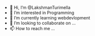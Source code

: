 - 👋 Hi, I’m @LakshmanTurimella
- 👀 I’m interested in Programming
- 🌱 I’m currently learning webdevlopment
- 💞️ I’m looking to collaborate on ...
- 📫 How to reach me ...

<!---
LakshmanTurimella/LakshmanTurimella is a ✨ special ✨ repository because its `README.md` (this file) appears on your GitHub profile.
You can click the Preview link to take a look at your changes.
--->
